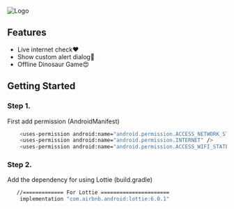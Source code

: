 
![Logo](https://i.ibb.co/VWctWJs/Untitled-design.png)

## Features

- Live internet check❤
- Show custom alert dialog💖
- Offline Dinosaur Game😍


## Getting Started

### Step 1.
First add permission (AndroidManifest)
```bash
    <uses-permission android:name="android.permission.ACCESS_NETWORK_STATE" />
    <uses-permission android:name="android.permission.INTERNET" />
    <uses-permission android:name="android.permission.ACCESS_WIFI_STATE" />
```



### Step 2. 
Add the dependency for using Lottie (build.gradle)
```bash
   //============= For Lottie ======================
    implementation "com.airbnb.android:lottie:6.0.1"
```
    




